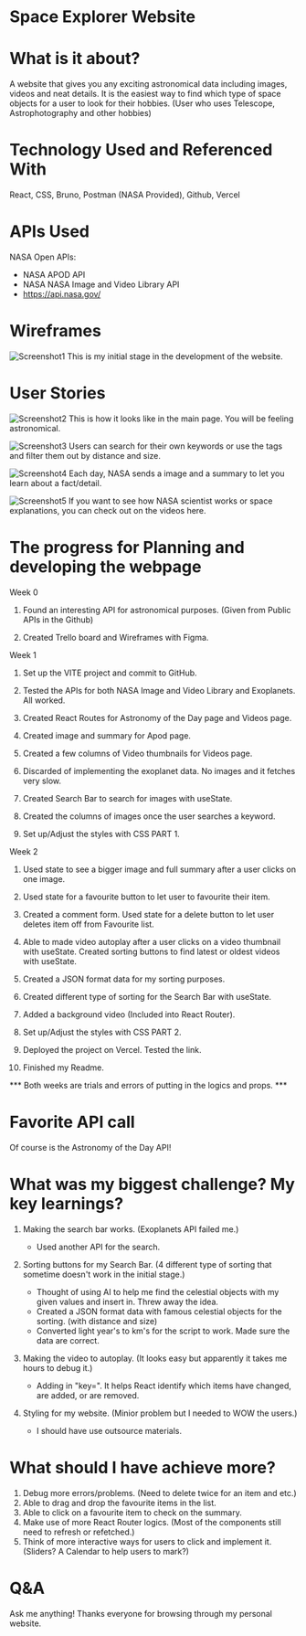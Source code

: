 # Space Explorer Website

# What is it about?

A website that gives you any exciting astronomical data including images, videos and neat details. 
It is the easiest way to find which type of space objects for a user to look for their hobbies.
(User who uses Telescope, Astrophotography and other hobbies)

# Technology Used and Referenced With

React, CSS, Bruno, Postman (NASA Provided), Github, Vercel

# APIs Used

NASA Open APIs:
  - NASA APOD API
  - NASA NASA Image and Video Library API
  - https://api.nasa.gov/

# Wireframes

![Screenshot1](https://github.com/vinniejipsk/space-explorer/blob/main/src/assets/images/5.wireframe.jpg)
This is my initial stage in the development of the website.

# User Stories

![Screenshot2](https://github.com/vinniejipsk/space-explorer/blob/main/src/assets/images/1.search_nil.jpg)
This is how it looks like in the main page. You will be feeling astronomical.

![Screenshot3](https://github.com/vinniejipsk/space-explorer/blob/main/src/assets/images/2.search_results_summary.jpg)
Users can search for their own keywords or use the tags and filter them out by distance and size.

![Screenshot4](https://github.com/vinniejipsk/space-explorer/blob/main/src/assets/images/3.apod.jpg)
Each day, NASA sends a image and a summary to let you learn about a fact/detail. 

![Screenshot5](https://github.com/vinniejipsk/space-explorer/blob/main/src/assets/images/4.videos.jpg)
If you want to see how NASA scientist works or space explanations, you can check out on the videos here.

# The progress for Planning and developing the webpage

Week 0

1. Found an interesting API for astronomical purposes. (Given from Public APIs in the Github)

2. Created Trello board and Wireframes with Figma.

Week 1

1. Set up the VITE project and commit to GitHub.

2. Tested the APIs for both NASA Image and Video Library and Exoplanets. All worked.

3. Created React Routes for Astronomy of the Day page and Videos page.

4. Created image and summary for Apod page.
  
5. Created a few columns of Video thumbnails for Videos page.

6. Discarded of implementing the exoplanet data. No images and it fetches very slow.

7. Created Search Bar to search for images with useState.

8. Created the columns of images once the user searches a keyword.

9. Set up/Adjust the styles with CSS PART 1.

Week 2

1. Used state to see a bigger image and full summary after a user clicks on one image.

2. Used state for a favourite button to let user to favourite their item.

3. Created a comment form. Used state for a delete button to let user deletes item off from Favourite list.

4. Able to made video autoplay after a user clicks on a video thumbnail with useState. Created sorting buttons to find latest or oldest videos with useState.

5. Created a JSON format data for my sorting purposes.

5. Created different type of sorting for the Search Bar with useState.

6. Added a background video (Included into React Router).

7. Set up/Adjust the styles with CSS PART 2.

8. Deployed the project on Vercel. Tested the link.

9. Finished my Readme.

*** Both weeks are trials and errors of putting in the logics and props. ***

# Favorite API call

Of course is the Astronomy of the Day API!

# What was my biggest challenge? My key learnings?

1. Making the search bar works. (Exoplanets API failed me.)
   - Used another API for the search.
   
2. Sorting buttons for my Search Bar. (4 different type of sorting that sometime doesn't work in the initial stage.)
   - Thought of using AI to help me find the celestial objects with my given values and insert in. Threw away the idea.
   - Created a JSON format data with famous celestial objects for the sorting. (with distance and size)
   - Converted light year's to km's for the script to work. Made sure the data are correct.

3. Making the video to autoplay. (It looks easy but apparently it takes me hours to debug it.)
   - Adding in "key=". It helps React identify which items have changed, are added, or are removed.
   
4. Styling for my website. (Minior problem but I needed to WOW the users.)
   - I should have use outsource materials.
  
# What should I have achieve more?

1. Debug more errors/problems. (Need to delete twice for an item and etc.)
2. Able to drag and drop the favourite items in the list.
3. Able to click on a favourite item to check on the summary.
4. Make use of more React Router logics. (Most of the components still need to refresh or refetched.)
5. Think of more interactive ways for users to click and implement it. (Sliders? A Calendar to help users to mark?)

# Q&A

Ask me anything! Thanks everyone for browsing through my personal website.

